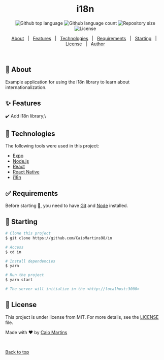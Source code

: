 <div align="center" id="top"> 
  <!-- <img src="./.github/app.gif" alt="In" /> -->

&#xa0;

  <!-- <a href="https://in.netlify.app">Demo</a> -->
</div>

<h1 align="center">i18n</h1>

<p align="center">
  <img alt="Github top language" src="https://img.shields.io/github/languages/top/CaioMartins98/in?color=56BEB8">

  <img alt="Github language count" src="https://img.shields.io/github/languages/count/CaioMartins98/in?color=56BEB8">

  <img alt="Repository size" src="https://img.shields.io/github/repo-size/CaioMartins98/in?color=56BEB8">

  <img alt="License" src="https://img.shields.io/github/license/CaioMartins98/in?color=56BEB8">

  <!-- <img alt="Github issues" src="https://img.shields.io/github/issues/CaioMartins98/in?color=56BEB8" /> -->

  <!-- <img alt="Github forks" src="https://img.shields.io/github/forks/CaioMartins98/in?color=56BEB8" /> -->

  <!-- <img alt="Github stars" src="https://img.shields.io/github/stars/CaioMartins98/in?color=56BEB8" /> -->
</p>

<!-- Status -->

<!-- <h4 align="center">
	🚧  In 🚀 Under construction...  🚧
</h4>

<hr> -->

<p align="center">
  <a href="#dart-about">About</a> &#xa0; | &#xa0; 
  <a href="#sparkles-features">Features</a> &#xa0; | &#xa0;
  <a href="#rocket-technologies">Technologies</a> &#xa0; | &#xa0;
  <a href="#white_check_mark-requirements">Requirements</a> &#xa0; | &#xa0;
  <a href="#checkered_flag-starting">Starting</a> &#xa0; | &#xa0;
  <a href="#memo-license">License</a> &#xa0; | &#xa0;
  <a href="https://github.com/CaioMartins98" target="_blank">Author</a>
</p>

<br>

## :dart: About

Example application for using the i18n library to learn about internationalization.

## :sparkles: Features

:heavy_check_mark: Add i18n library;\

## :rocket: Technologies

The following tools were used in this project:

- [Expo](https://expo.io/)
- [Node.js](https://nodejs.org/en/)
- [React](https://pt-br.reactjs.org/)
- [React Native](https://reactnative.dev/)
- [i18n](https://docs.expo.dev/versions/latest/sdk/localization/)

## :white_check_mark: Requirements

Before starting :checkered_flag:, you need to have [Git](https://git-scm.com) and [Node](https://nodejs.org/en/) installed.

## :checkered_flag: Starting

```bash
# Clone this project
$ git clone https://github.com/CaioMartins98/in

# Access
$ cd in

# Install dependencies
$ yarn

# Run the project
$ yarn start

# The server will initialize in the <http://localhost:3000>
```

## :memo: License

This project is under license from MIT. For more details, see the [LICENSE](LICENSE.md) file.

Made with :heart: by <a href="https://github.com/CaioMartins98" target="_blank">Caio Martins</a>

&#xa0;

<a href="#top">Back to top</a>
